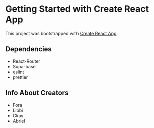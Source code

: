 # Getting Started with Create React App

This project was bootstrapped with [Create React App](https://github.com/facebook/create-react-app).

## Dependencies

- React-Router
- Supa-base
- eslint
- prettier

## Info About Creators

- Fora
- Libbi
- Ckay
- Abriel
